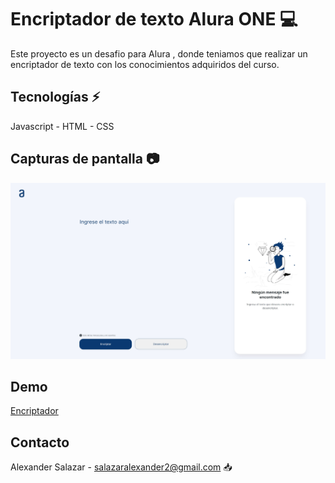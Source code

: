# Encriptador de texto Alura ONE 💻
Este proyecto es un desafio para Alura , donde teniamos que realizar un encriptador de texto con los conocimientos adquiridos del curso.

## Tecnologías ⚡
Javascript - HTML - CSS

## Capturas de pantalla 📷

![GitHub](https://github.com/asalazar1123/Desafio-alura/blob/master/img/captura1.jpg)

## Demo
[Encriptador](https://asalazar1123.github.io/Desafio-alura/)

## Contacto 
Alexander Salazar - salazaralexander2@gmail.com  📥

